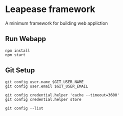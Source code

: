 Leapease framework
==================

A minimum framework for building web appliction


Run Webapp
----------

```
npm install 
npm start
```


Git Setup
---------
```
git config user.name $GIT_USER_NAME
git config user.email $GIT_USER_EMAIL

git config credential.helper 'cache --timeout=3600'
git config credential.helper store

git config --list
```
